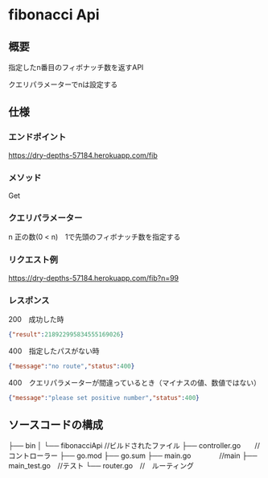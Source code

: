 # fibonacci Api
## 概要
指定したn番目のフィボナッチ数を返すAPI

クエリパラメーターでnは設定する

## 仕様

### エンドポイント
https://dry-depths-57184.herokuapp.com/fib

### メソッド
Get

### クエリパラメーター
n 正の数(0 < n)　1で先頭のフィボナッチ数を指定する

### リクエスト例
https://dry-depths-57184.herokuapp.com/fib?n=99

### レスポンス
200　成功した時

```json
{"result":218922995834555169026}
```

400　指定したパスがない時
```json
{"message":"no route","status":400}
```
400　クエリパラメーターが間違っているとき（マイナスの値、数値ではない）
```json
{"message":"please set positive number","status":400}
```

## ソースコードの構成
├── bin 
│   └── fibonacciApi //ビルドされたファイル
├── controller.go　　// コントローラー
├── go.mod
├── go.sum
├── main.go　　　　//main
├── main_test.go　//テスト
└── router.go　//　ルーティング


